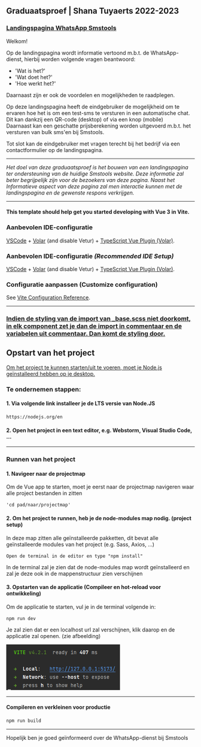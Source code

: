 ## Graduaatsproef | Shana Tuyaerts 2022-2023
### <u>Landingspagina WhatsApp Smstools</u>
Welkom!

Op de landingspagina wordt informatie vertoond m.b.t. de WhatsApp-dienst, hierbij worden volgende vragen beantwoord:
- 'Wat is het?'
- 'Wat doet het?'
- 'Hoe werkt het?'

Daarnaast zijn er ook de voordelen en mogelijkheden te raadplegen.<br>

Op deze landingspagina heeft de eindgebruiker de mogelijkheid om te ervaren hoe het is om een test-sms te versturen in een automatische chat.<br>
Dit kan dankzij een QR-code (desktop) of via een knop (mobile)<br>
Daarnaast kan een geschatte prijsberekening worden uitgevoerd m.b.t. het versturen van bulk sms'en bij Smstools.

Tot slot kan de eindgebruiker met vragen terecht bij het bedrijf via een contactformulier op de landingspagina.

<hr>
<i>Het doel van deze graduaatsproef is het bouwen van een landingspagina ter ondersteuning van de huidige Smstools website. Deze informatie zal beter begrijpelijk zijn voor de bezoekers van deze pagina. Naast het Informatieve aspect van deze pagina zal men interactie kunnen met de landingspagina en de gewenste respons verkrijgen.</i>
<hr>

#### This template should help get you started developing with Vue 3 in Vite.
### Aanbevolen IDE-configuratie
[VSCode](https://code.visualstudio.com/) + [Volar](https://marketplace.visualstudio.com/items?itemName=Vue.volar) (and disable Vetur) + [TypeScript Vue Plugin (Volar)](https://marketplace.visualstudio.com/items?itemName=Vue.vscode-typescript-vue-plugin).

### Aanbevolen IDE-configuratie <i>(Recommended IDE Setup)</i>
[VSCode](https://code.visualstudio.com/) + [Volar](https://marketplace.visualstudio.com/items?itemName=Vue.volar) (and disable Vetur) + [TypeScript Vue Plugin (Volar)](https://marketplace.visualstudio.com/items?itemName=Vue.vscode-typescript-vue-plugin).

### Configuratie aanpassen (Customize configuration)
See [Vite Configuration Reference](https://vitejs.dev/config/).

<hr>

### <u>Indien de styling van de import van _base.scss niet doorkomt, in elk component zet je dan de import in commentaar en de variabelen uit commentaar. Dan komt de styling door.</u>

## Opstart van het project
<u>Om het project te kunnen starten/uit te voeren, moet je Node.js geïnstalleerd hebben op je desktop.</u>

### Te ondernemen stappen:
#### 1. Via volgende link installeer je de LTS versie van Node.JS
    https://nodejs.org/en

#### 2. Open het project in een text editor, e.g. Webstorm, Visual Studio Code, ...

<hr>

### Runnen van het project

#### 1. Navigeer naar de projectmap
Om de Vue app te starten, moet je eerst naar de projectmap navigeren waar alle project bestanden in zitten

    'cd pad/naar/projectmap'

#### 2. Om het project te runnen, heb je de **node-modules** map nodig. (project setup)
In deze map zitten alle geïnstalleerde pakketten, dit bevat alle geïnstalleerde modules van het project (e.g. Sass, Axios, ...)

    Open de terminal in de editor en type "npm install"

In de terminal zal je zien dat de node-modules map wordt geïnstalleerd en zal je deze ook in de mappenstructuur zien verschijnen

#### 3. Opstarten van de applicatie (Compileer en hot-reload voor ontwikkeling)
Om de applicatie te starten, vul je in de terminal volgende in:

    npm run dev

Je zal zien dat er een localhost url zal verschijnen, klik daarop en de applicatie zal openen. (zie afbeelding)

![Start server](src/assets/example_npm-run-dev.PNG)

<hr>

#### Compileren en verkleinen voor productie

```sh
npm run build
```

<hr>

Hopelijk ben je goed geïnformeerd over de WhatsApp-dienst bij Smstools
